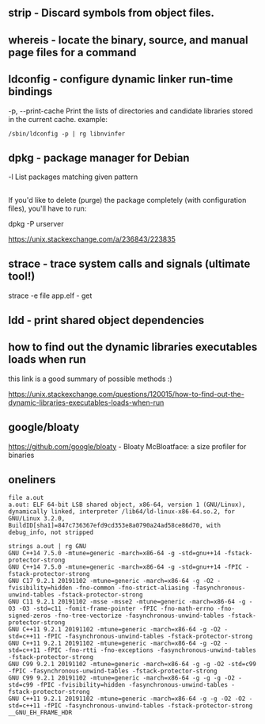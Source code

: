 ## strip - Discard symbols from object files.

## whereis - locate the binary, source, and manual page files for a command

## ldconfig - configure dynamic linker run-time bindings
  -p, --print-cache
         Print the lists of directories and candidate libraries stored in the current cache.
example:
```
/sbin/ldconfig -p | rg libnvinfer
```

## dpkg - package manager for Debian
  -l
    List packages matching given pattern

##
If you'd like to delete (purge) the package completely (with configuration files), you'll have to run:

dpkg -P urserver

https://unix.stackexchange.com/a/236843/223835

## strace - trace system calls and signals (ultimate tool!)

strace -e file app.elf - get 

## ldd - print shared object dependencies

## how to find out the dynamic libraries executables loads when run

this link is a good summary of possible methods :)

https://unix.stackexchange.com/questions/120015/how-to-find-out-the-dynamic-libraries-executables-loads-when-run

## google/bloaty

https://github.com/google/bloaty - Bloaty McBloatface: a size profiler for binaries

## oneliners

```
file a.out
a.out: ELF 64-bit LSB shared object, x86-64, version 1 (GNU/Linux), dynamically linked, interpreter /lib64/ld-linux-x86-64.so.2, for GNU/Linux 3.2.0, BuildID[sha1]=847c736367efd9cd353e8a0790a24ad58ce86d70, with debug_info, not stripped

strings a.out | rg GNU
GNU C++14 7.5.0 -mtune=generic -march=x86-64 -g -std=gnu++14 -fstack-protector-strong
GNU C++14 7.5.0 -mtune=generic -march=x86-64 -g -std=gnu++14 -fPIC -fstack-protector-strong
GNU C17 9.2.1 20191102 -mtune=generic -march=x86-64 -g -O2 -fvisibility=hidden -fno-common -fno-strict-aliasing -fasynchronous-unwind-tables -fstack-protector-strong
GNU C11 9.2.1 20191102 -msse -msse2 -mtune=generic -march=x86-64 -g -O3 -O3 -std=c11 -fomit-frame-pointer -fPIC -fno-math-errno -fno-signed-zeros -fno-tree-vectorize -fasynchronous-unwind-tables -fstack-protector-strong
GNU C++11 9.2.1 20191102 -mtune=generic -march=x86-64 -g -O2 -std=c++11 -fPIC -fasynchronous-unwind-tables -fstack-protector-strong
GNU C++11 9.2.1 20191102 -mtune=generic -march=x86-64 -g -O2 -std=c++11 -fPIC -fno-rtti -fno-exceptions -fasynchronous-unwind-tables -fstack-protector-strong
GNU C99 9.2.1 20191102 -mtune=generic -march=x86-64 -g -g -O2 -std=c99 -fPIC -fasynchronous-unwind-tables -fstack-protector-strong
GNU C99 9.2.1 20191102 -mtune=generic -march=x86-64 -g -g -g -O2 -std=c99 -fPIC -fvisibility=hidden -fasynchronous-unwind-tables -fstack-protector-strong
GNU C++11 9.2.1 20191102 -mtune=generic -march=x86-64 -g -g -O2 -O2 -std=c++11 -fPIC -fasynchronous-unwind-tables -fstack-protector-strong
__GNU_EH_FRAME_HDR
```
